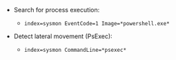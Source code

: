 - Search for process execution:
    - `index=sysmon EventCode=1 Image=*powershell.exe*`

- Detect lateral movement (PsExec):
    - `index=sysmon CommandLine=*psexec*`














